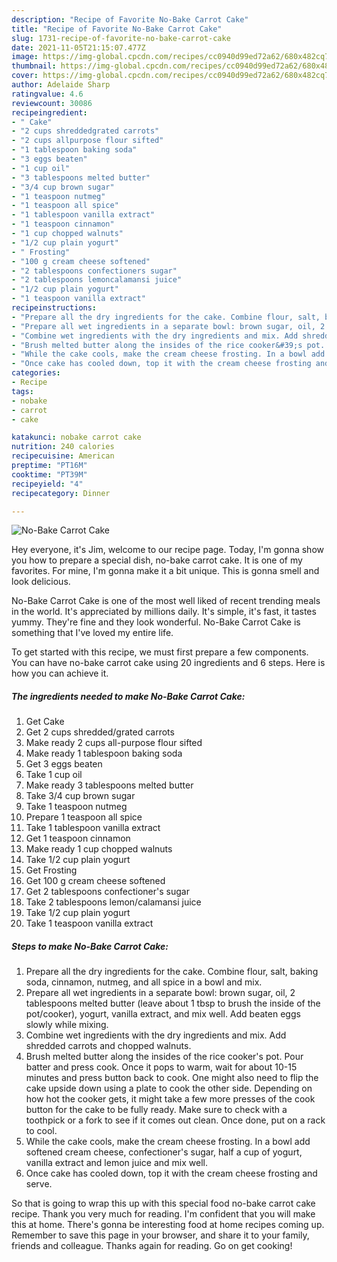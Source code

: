 ```yaml
---
description: "Recipe of Favorite No-Bake Carrot Cake"
title: "Recipe of Favorite No-Bake Carrot Cake"
slug: 1731-recipe-of-favorite-no-bake-carrot-cake
date: 2021-11-05T21:15:07.477Z
image: https://img-global.cpcdn.com/recipes/cc0940d99ed72a62/680x482cq70/no-bake-carrot-cake-recipe-main-photo.jpg
thumbnail: https://img-global.cpcdn.com/recipes/cc0940d99ed72a62/680x482cq70/no-bake-carrot-cake-recipe-main-photo.jpg
cover: https://img-global.cpcdn.com/recipes/cc0940d99ed72a62/680x482cq70/no-bake-carrot-cake-recipe-main-photo.jpg
author: Adelaide Sharp
ratingvalue: 4.6
reviewcount: 30086
recipeingredient:
- " Cake"
- "2 cups shreddedgrated carrots"
- "2 cups allpurpose flour sifted"
- "1 tablespoon baking soda"
- "3 eggs beaten"
- "1 cup oil"
- "3 tablespoons melted butter"
- "3/4 cup brown sugar"
- "1 teaspoon nutmeg"
- "1 teaspoon all spice"
- "1 tablespoon vanilla extract"
- "1 teaspoon cinnamon"
- "1 cup chopped walnuts"
- "1/2 cup plain yogurt"
- " Frosting"
- "100 g cream cheese softened"
- "2 tablespoons confectioners sugar"
- "2 tablespoons lemoncalamansi juice"
- "1/2 cup plain yogurt"
- "1 teaspoon vanilla extract"
recipeinstructions:
- "Prepare all the dry ingredients for the cake. Combine flour, salt, baking soda, cinnamon, nutmeg, and all spice in a bowl and mix."
- "Prepare all wet ingredients in a separate bowl: brown sugar, oil, 2 tablespoons melted butter (leave about 1 tbsp to brush the inside of the pot/cooker), yogurt, vanilla extract, and mix well. Add beaten eggs slowly while mixing."
- "Combine wet ingredients with the dry ingredients and mix. Add shredded carrots and chopped walnuts."
- "Brush melted butter along the insides of the rice cooker&#39;s pot. Pour batter and press cook. Once it pops to warm, wait for about 10-15 minutes and press button back to cook. One might also need to flip the cake upside down using a plate to cook the other side. Depending on how hot the cooker gets, it might take a few more presses of the cook button for the cake to be fully ready. Make sure to check with a toothpick or a fork to see if it comes out clean. Once done, put on a rack to cool."
- "While the cake cools, make the cream cheese frosting. In a bowl add softened cream cheese, confectioner&#39;s sugar, half a cup of yogurt, vanilla extract and lemon juice and mix well."
- "Once cake has cooled down, top it with the cream cheese frosting and serve."
categories:
- Recipe
tags:
- nobake
- carrot
- cake

katakunci: nobake carrot cake 
nutrition: 240 calories
recipecuisine: American
preptime: "PT16M"
cooktime: "PT39M"
recipeyield: "4"
recipecategory: Dinner

---
```



![No-Bake Carrot Cake](https://img-global.cpcdn.com/recipes/cc0940d99ed72a62/680x482cq70/no-bake-carrot-cake-recipe-main-photo.jpg)

Hey everyone, it's Jim, welcome to our recipe page. Today, I'm gonna show you how to prepare a special dish, no-bake carrot cake. It is one of my favorites. For mine, I'm gonna make it a bit unique. This is gonna smell and look delicious.



No-Bake Carrot Cake is one of the most well liked of recent trending meals in the world. It's appreciated by millions daily. It's simple, it's fast, it tastes yummy. They're fine and they look wonderful. No-Bake Carrot Cake is something that I've loved my entire life.


To get started with this recipe, we must first prepare a few components. You can have no-bake carrot cake using 20 ingredients and 6 steps. Here is how you can achieve it.

<!--inarticleads1-->

##### The ingredients needed to make No-Bake Carrot Cake:

1. Get  Cake
1. Get 2 cups shredded/grated carrots
1. Make ready 2 cups all-purpose flour sifted
1. Make ready 1 tablespoon baking soda
1. Get 3 eggs beaten
1. Take 1 cup oil
1. Make ready 3 tablespoons melted butter
1. Take 3/4 cup brown sugar
1. Take 1 teaspoon nutmeg
1. Prepare 1 teaspoon all spice
1. Take 1 tablespoon vanilla extract
1. Get 1 teaspoon cinnamon
1. Make ready 1 cup chopped walnuts
1. Take 1/2 cup plain yogurt
1. Get  Frosting
1. Get 100 g cream cheese softened
1. Get 2 tablespoons confectioner&#39;s sugar
1. Take 2 tablespoons lemon/calamansi juice
1. Take 1/2 cup plain yogurt
1. Take 1 teaspoon vanilla extract




<!--inarticleads2-->

##### Steps to make No-Bake Carrot Cake:

1. Prepare all the dry ingredients for the cake. Combine flour, salt, baking soda, cinnamon, nutmeg, and all spice in a bowl and mix.
1. Prepare all wet ingredients in a separate bowl: brown sugar, oil, 2 tablespoons melted butter (leave about 1 tbsp to brush the inside of the pot/cooker), yogurt, vanilla extract, and mix well. Add beaten eggs slowly while mixing.
1. Combine wet ingredients with the dry ingredients and mix. Add shredded carrots and chopped walnuts.
1. Brush melted butter along the insides of the rice cooker&#39;s pot. Pour batter and press cook. Once it pops to warm, wait for about 10-15 minutes and press button back to cook. One might also need to flip the cake upside down using a plate to cook the other side. Depending on how hot the cooker gets, it might take a few more presses of the cook button for the cake to be fully ready. Make sure to check with a toothpick or a fork to see if it comes out clean. Once done, put on a rack to cool.
1. While the cake cools, make the cream cheese frosting. In a bowl add softened cream cheese, confectioner&#39;s sugar, half a cup of yogurt, vanilla extract and lemon juice and mix well.
1. Once cake has cooled down, top it with the cream cheese frosting and serve.




So that is going to wrap this up with this special food no-bake carrot cake recipe. Thank you very much for reading. I'm confident that you will make this at home. There's gonna be interesting food at home recipes coming up. Remember to save this page in your browser, and share it to your family, friends and colleague. Thanks again for reading. Go on get cooking!

